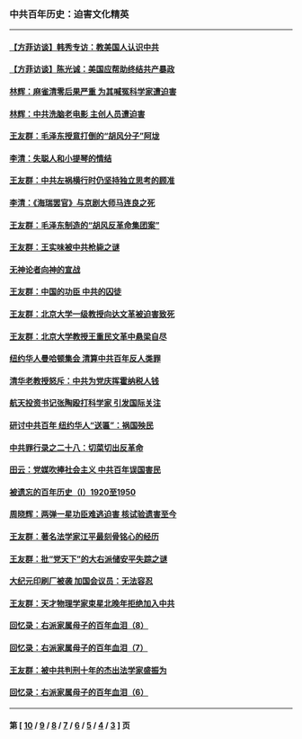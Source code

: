 ### 中共百年历史：迫害文化精英
---
#### [【方菲访谈】韩秀专访：教美国人认识中共](../../pages/nf1176111/n13821310.md?11010430) 
#### [【方菲访谈】陈光诚：美国应帮助终结共产暴政](../../pages/nf1176111/n13759521.md?11010430) 
#### [林辉：麻雀清零后果严重 为其喊冤科学家遭迫害](../../pages/nf1176111/n13746900.md?11010430) 
#### [林辉：中共洗脑老电影 主创人员遭迫害](../../pages/nf1176111/n13699437.md?11010430) 
#### [王友群：毛泽东授意打倒的“胡风分子”阿垅](../../pages/nf1176111/n13592541.md?11010430) 
#### [李清：失聪人和小提琴的情结](../../pages/nf1176111/n13459280.md?11010430) 
#### [王友群：中共左祸横行时仍坚持独立思考的顾准](../../pages/nf1176111/n13444722.md?11010430) 
#### [李清：《海瑞罢官》与京剧大师马连良之死](../../pages/nf1176111/n13412316.md?11010430) 
#### [王友群：毛泽东制造的“胡风反革命集团案”](../../pages/nf1176111/n13324909.md?11010430) 
#### [王友群：王实味被中共枪毙之谜](../../pages/nf1176111/n13307502.md?11010430) 
#### [无神论者向神的宣战](../../pages/nf1176111/n13281535.md?11010430) 
#### [王友群：中国的功臣 中共的囚徒](../../pages/nf1176111/n13291790.md?11010430) 
#### [王友群：北京大学一级教授向达文革被迫害致死](../../pages/nf1176111/n13150966.md?11010430) 
#### [王友群：北京大学教授王重民文革中悬梁自尽](../../pages/nf1176111/n13084645.md?11010430) 
#### [纽约华人曼哈顿集会 清算中共百年反人类罪](../../pages/nf1176111/n13084157.md?11010430) 
#### [清华老教授怒斥：中共为党庆挥霍纳税人钱](../../pages/nf1176111/n13071430.md?11010430) 
#### [航天投资书记张陶殴打科学家 引发国际关注](../../pages/nf1176111/n13069132.md?11010430) 
#### [研讨中共百年 纽约华人“送匾”：祸国殃民](../../pages/nf1176111/n13057367.md?11010430) 
#### [中共罪行录之二十八：切菜切出反革命](../../pages/nf1176111/n13030600.md?11010430) 
#### [田云：党媒吹捧社会主义 中共百年误国害民](../../pages/nf1176111/n13006682.md?11010430) 
#### [被遗忘的百年历史（I）1920至1950](../../pages/nf1176111/n12986411.md?11010430) 
#### [周晓辉：两弹一星功臣难逃迫害 核试验遗害至今](../../pages/nf1176111/n12974997.md?11010430) 
#### [王友群：著名法学家江平最刻骨铭心的经历](../../pages/nf1176111/n12970787.md?11010430) 
#### [王友群：批“党天下”的大右派储安平失踪之谜](../../pages/nf1176111/n12954229.md?11010430) 
#### [大纪元印刷厂被袭 加国会议员：无法容忍](../../pages/nf1176111/n12883028.md?11010430) 
#### [王友群：天才物理学家束星北晚年拒绝加入中共](../../pages/nf1176111/n12792913.md?11010430) 
#### [回忆录：右派家属母子的百年血泪（8）](../../pages/nf1176111/n12706196.md?11010430) 
#### [回忆录：右派家属母子的百年血泪（7）](../../pages/nf1176111/n12706191.md?11010430) 
#### [王友群：被中共判刑十年的杰出法学家盛振为](../../pages/nf1176111/n12706141.md?11010430) 
#### [回忆录：右派家属母子的百年血泪（6）](../../pages/nf1176111/n12698863.md?11010430) 

---
#### 第 [ [10](./10.md?11010430) / [9](./9.md?11010430) / [8](./8.md?11010430) / [7](./7.md?11010430) / [6](./6.md?11010430) / [5](./5.md?11010430) / [4](./4.md?11010430) / [3](./3.md?11010430) ] 页
